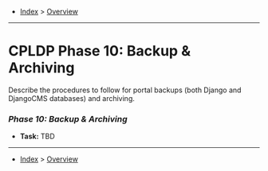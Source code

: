 - [Index](../index.md) > [Overview](overview.md)

---

# CPLDP Phase 10: Backup & Archiving

Describe the procedures to follow for portal backups (both Django and DjangoCMS databases) and archiving.

### _Phase 10: Backup & Archiving_

- **Task:** TBD

---

- [Index](../index.md) > [Overview](overview.md)
